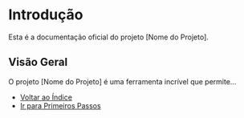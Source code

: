 # Introdução

Esta é a documentação oficial do projeto [Nome do Projeto].

## Visão Geral

O projeto [Nome do Projeto] é uma ferramenta incrível que permite...

- [Voltar ao Índice](../README.md)
- [Ir para Primeiros Passos](getting_started.md)